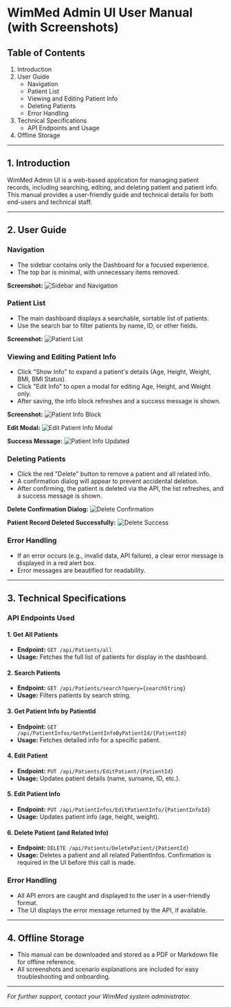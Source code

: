 # WimMed Admin UI User Manual (with Screenshots)

## Table of Contents
1. Introduction
2. User Guide
   - Navigation
   - Patient List
   - Viewing and Editing Patient Info
   - Deleting Patients
   - Error Handling
3. Technical Specifications
   - API Endpoints and Usage
4. Offline Storage

---

## 1. Introduction
WimMed Admin UI is a web-based application for managing patient records, including searching, editing, and deleting patient and patient info. This manual provides a user-friendly guide and technical details for both end-users and technical staff.

---

## 2. User Guide

### Navigation
- The sidebar contains only the Dashboard for a focused experience.
- The top bar is minimal, with unnecessary items removed.

**Screenshot:**
![Sidebar and Navigation](attachments/MaindashboardPage.PNG)

### Patient List
- The main dashboard displays a searchable, sortable list of patients.
- Use the search bar to filter patients by name, ID, or other fields.

**Screenshot:**
![Patient List](attachments/MaindashboardPage.PNG)

### Viewing and Editing Patient Info
- Click "Show Info" to expand a patient's details (Age, Height, Weight, BMI, BMI Status).
- Click "Edit Info" to open a modal for editing Age, Height, and Weight only.
- After saving, the info block refreshes and a success message is shown.

**Screenshot:**
![Patient Info Block](attachments/PatienInfo_DisplayBlockPNG.PNG)

**Edit Modal:**
![Edit Patient Info Modal](attachments/PatientInfo_Edit_Modal.PNG)

**Success Message:**
![Patient Info Updated](attachments/PatientInfo_Update_BMI_Recalculated.PNG)

### Deleting Patients
- Click the red "Delete" button to remove a patient and all related info.
- A confirmation dialog will appear to prevent accidental deletion.
- After confirming, the patient is deleted via the API, the list refreshes, and a success message is shown.

**Delete Confirmation Dialog:**
![Delete Confirmation](attachments/DeletePatient_Confirmation_Modal.PNG)

**Patient Record Deleted Successfully:**
![Delete Success](attachments/DeletePatient_Success.PNG)

### Error Handling
- If an error occurs (e.g., invalid data, API failure), a clear error message is displayed in a red alert box.
- Error messages are beautified for readability.

---

## 3. Technical Specifications

### API Endpoints Used

#### 1. Get All Patients
- **Endpoint:** `GET /api/Patients/all`
- **Usage:** Fetches the full list of patients for display in the dashboard.

#### 2. Search Patients
- **Endpoint:** `GET /api/Patients/search?query={searchString}`
- **Usage:** Filters patients by search string.

#### 3. Get Patient Info by PatientId
- **Endpoint:** `GET /api/PatientInfos/GetPatientInfoByPatientId/{PatientId}`
- **Usage:** Fetches detailed info for a specific patient.

#### 4. Edit Patient
- **Endpoint:** `PUT /api/Patients/EditPatient/{PatientId}`
- **Usage:** Updates patient details (name, surname, ID, etc.).

#### 5. Edit Patient Info
- **Endpoint:** `PUT /api/PatientInfos/EditPatientInfo/{PatientInfoId}`
- **Usage:** Updates patient info (age, height, weight).

#### 6. Delete Patient (and Related Info)
- **Endpoint:** `DELETE /api/Patients/DeletePatient/{PatientId}`
- **Usage:** Deletes a patient and all related PatientInfos. Confirmation is required in the UI before this call is made.

### Error Handling
- All API errors are caught and displayed to the user in a user-friendly format.
- The UI displays the error message returned by the API, if available.

---

## 4. Offline Storage
- This manual can be downloaded and stored as a PDF or Markdown file for offline reference.
- All screenshots and scenario explanations are included for easy troubleshooting and onboarding.

---

*For further support, contact your WimMed system administrator.*
